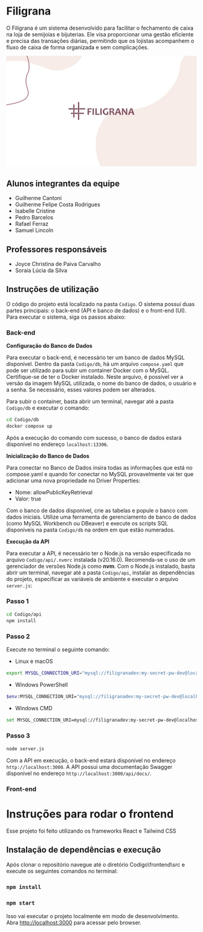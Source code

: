 # Filigrana

O Filigrana é um sistema desenvolvido para facilitar o fechamento de caixa na loja de semijoias e bijuterias. Ele visa proporcionar uma gestão eficiente e precisa das transações diárias, permitindo que os lojistas acompanhem o fluxo de caixa de forma organizada e sem complicações.

![Imagem de capa](./assets/capa.jpg)

## Alunos integrantes da equipe

- Guilherme Cantoni
- Guilherme Felipe Costa Rodrigues
- Isabelle Cristine
- Pedro Barcelos
- Rafael Ferraz
- Samuel Lincoln

## Professores responsáveis

- Joyce Christina de Paiva Carvalho
- Soraia Lúcia da Silva

## Instruções de utilização

O código do projeto está localizado na pasta `Codigo`. O sistema possui duas partes principais: o back-end (API e banco de dados) e o front-end (UI). Para executar o sistema, siga os passos abaixo:

### Back-end

**Configuração do Banco de Dados**

Para executar o back-end, é necessário ter um banco de dados MySQL disponível. Dentro da pasta `Codigo/db`, há um arquivo `compose.yaml` que pode ser utilizado para subir um container Docker com o MySQL. Certifique-se de ter o Docker instalado. Neste arquivo, é possível ver a versão da imagem MySQL utilizada, o nome do banco de dados, o usuário e a senha. Se necessário, esses valores podem ser alterados.

Para subir o container, basta abrir um terminal, navegar até a pasta `Codigo/db` e executar o comando:

```bash
cd Codigo/db
docker compose up
```

Após a execução do comando com sucesso, o banco de dados estará disponível no endereço `localhost:13306`.

**Inicialização do Banco de Dados**

Para conectar no Banco de Dados insira todas as informações que está no compose.yaml e quando for conectar no MySQL provavelmente vai ter que adicionar uma nova propriedade no Driver Properties:
- Nome: allowPublicKeyRetrieval
- Valor: true

Com o banco de dados disponível, crie as tabelas e popule o banco com dados iniciais. Utilize uma ferramenta de gerenciamento de banco de dados (como MySQL Workbench ou DBeaver) e execute os scripts SQL disponíveis na pasta `Codigo/db` na ordem em que estão numerados.

**Execução da API**

Para executar a API, é necessário ter o Node.js na versão especificada no arquivo `Codigo/api/.nvmrc` instalada (v20.16.0). Recomenda-se o uso de um gerenciador de versões Node.js como **nvm**. Com o Node.js instalado, basta abrir um terminal, navegar até a pasta `Codigo/api`, instalar as dependências do projeto, especificar as variáveis de ambiente e executar o arquivo `server.js`:

### Passo 1
```bash
cd Codigo/api
npm install
```
### Passo 2

Execute no terminal o seguinte comando:

- Linux e macOS
```bash
export MYSQL_CONNECTION_URI="mysql://filigranadev:my-secret-pw-dev@localhost:13306/filigrana"
```
- Windows PowerShell
```bash
$env:MYSQL_CONNECTION_URI="mysql://filigranadev:my-secret-pw-dev@localhost:13306/filigrana"
```
- Windows CMD
```bash
set MYSQL_CONNECTION_URI=mysql://filigranadev:my-secret-pw-dev@localhost:13306/filigrana
```
### Passo 3
```bash
node server.js
```

Com a API em execução, o back-end estará disponível no endereço `http://localhost:3000`. A API possui uma documentação Swagger disponível no endereço `http://localhost:3000/api/docs/`.

### Front-end

# Instruções para rodar o frontend

Esse projeto foi feito utilizando os frameworks React e Tailwind CSS

## Instalação de dependências e execução

Após clonar o repositório navegue até o diretório Codigo\frontend\src e execute os seguintes comandos no terminal:

### `npm install`
### `npm start`

Isso vai executar o projeto localmente em modo de desenvolvimento.\
Abra [http://localhost:3000](http://localhost:3000) para acessar pelo browser.


